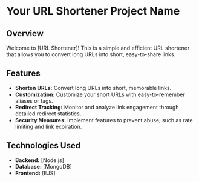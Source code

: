 # Your URL Shortener Project Name

## Overview

Welcome to [URL Shortener]! This is a simple and efficient URL shortener that allows you to convert long URLs into short, easy-to-share links.


## Features

- **Shorten URLs:** Convert long URLs into short, memorable links.
- **Customization:** Customize your short URLs with easy-to-remember aliases or tags.
- **Redirect Tracking:** Monitor and analyze link engagement through detailed redirect statistics.
- **Security Measures:** Implement features to prevent abuse, such as rate limiting and link expiration.

## Technologies Used

- **Backend:** [Node.js]
- **Database:** [MongoDB]
- **Frontend:** [EJS]
